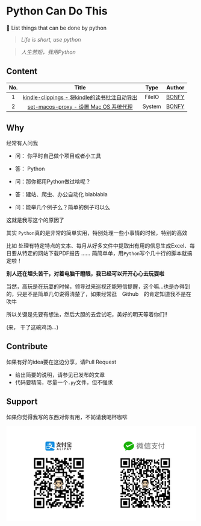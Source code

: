 # Python Can Do This

🍦 List things that can be done by python

> *Life is short, use python*

> *人生苦短，我用Python*

## Content


| No.  | Title  | Type  | Author |
| :-------------------:  | :-------------------:  | :-------------------:  | :-------------------:  |
| 1 | [kindle-clippings - 将kindle的读书批注自动导出](https://github.com/bonfy/python-can-do-this/tree/master/1-kindle-clippings) | FileIO | [BONFY](https://github.com/bonfy) |
| 2 | [set-macos-proxy - 设置 Mac OS 系统代理](https://github.com/bonfy/python-can-do-this/tree/master/2-set-macos-proxy) | System | [BONFY](https://github.com/bonfy) |

## Why

经常有人问我

- 问： 你平时自己做个项目或者小工具
- 答： Python


- 问：那你都用Python做过啥呢？
- 答：建站、爬虫、办公自动化  blablabla


- 问：能举几个例子么？简单的例子可以么

这就是我写这个的原因了

其实 `Python`真的是非常的简单实用，特别处理一些小事情的时候，特别的高效

比如 处理有特定特点的文本、每月从好多文件中提取出有用的信息生成Excel、每日要从特定的网站下载PDF报告 …… 简简单单，用`Python`写个几十行的脚本就搞定啦！

**别人还在埋头苦干，对着电脑干瞪眼，我已经可以开开心心去玩耍啦**

当然，高玩是在玩耍的时候，领导过来巡视还能短信提醒，这个嘛...也是办得到的，只是不是简单几句说得清楚了，如果经常逛　Github　的肯定知道我不是在吹牛

所以关键是先要有想法，然后大胆的去尝试吧，美好的明天等着你们!!

(来， 干了这碗鸡汤...)

## Contribute

如果有好的idea要在这边分享，请Pull Request


* 给出简要的说明，请参见已发布的文章
* 代码要精简，尽量一个`.py`文件，但不强求

## Support

如果你觉得我写的东西对你有用，不妨请我喝杯咖啡

![support](https://raw.githubusercontent.com/bonfy/image/master/global/sponsor.jpg)
